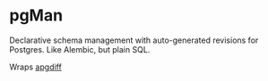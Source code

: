 # pgMan

Declarative schema management with auto-generated revisions for Postgres. Like Alembic, but plain SQL.

Wraps [apgdiff](https://github.com/fordfrog/apgdiff)